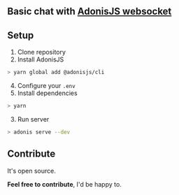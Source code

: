 ## Basic chat with [AdonisJS websocket](https://adonisjs.com/docs/4.1/websocket)


## Setup

1. Clone repository
2. Install AdonisJS
```bash
> yarn global add @adonisjs/cli
```
4. Configure your `.env`
3. Install dependencies
```bash
> yarn
```
3. Run server
```bash
> adonis serve --dev
```

## Contribute
It's open source. 

**Feel free to contribute**, I'd be happy to.
